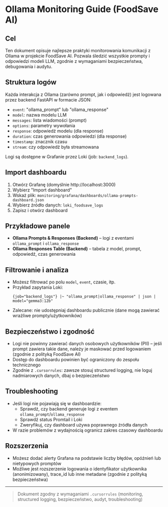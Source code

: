 # Ollama Monitoring Guide (FoodSave AI)

## Cel
Ten dokument opisuje najlepsze praktyki monitorowania komunikacji z Ollama w projekcie FoodSave AI. Pozwala śledzić wszystkie prompty i odpowiedzi modeli LLM, zgodnie z wymaganiami bezpieczeństwa, debugowania i audytu.

## Struktura logów
Każda interakcja z Ollama (zarówno prompt, jak i odpowiedź) jest logowana przez backend FastAPI w formacie JSON:

- `event`: "ollama_prompt" lub "ollama_response"
- `model`: nazwa modelu LLM
- `messages`: lista wiadomości (prompt)
- `options`: parametry wywołania
- `response`: odpowiedź modelu (dla response)
- `duration`: czas generowania odpowiedzi (dla response)
- `timestamp`: znacznik czasu
- `stream`: czy odpowiedź była streamowana

Logi są dostępne w Grafanie przez Loki (job: `backend_logs`).

## Import dashboardu
1. Otwórz Grafanę (domyślnie http://localhost:3000)
2. Wybierz "Import dashboard"
3. Wskaż plik: `monitoring/grafana/dashboards/ollama-prompts-dashboard.json`
4. Wybierz źródło danych: `loki_foodsave_logs`
5. Zapisz i otwórz dashboard

## Przykładowe panele
- **Ollama Prompts & Responses (Backend)** – logi z eventami `ollama_prompt` i `ollama_response`
- **Ollama Responses Table (Backend)** – tabela z model, prompt, odpowiedź, czas generowania

## Filtrowanie i analiza
- Możesz filtrować po polu `model`, `event`, czasie, itp.
- Przykład zapytania Loki:
  ```
  {job="backend_logs"} |~ "ollama_prompt|ollama_response" | json | model="gemma3:12b"
  ```
- Zalecane: nie udostępniaj dashboardu publicznie (dane mogą zawierać wrażliwe prompty/użytkowników)

## Bezpieczeństwo i zgodność
- Logi nie powinny zawierać danych osobowych użytkowników (PII) – jeśli prompt zawiera takie dane, należy je maskować przed logowaniem (zgodnie z polityką FoodSave AI)
- Dostęp do dashboardu powinien być ograniczony do zespołu technicznego
- Zgodnie z `.cursorrules`: zawsze stosuj structured logging, nie loguj nadmiarowych danych, dbaj o bezpieczeństwo

## Troubleshooting
- Jeśli logi nie pojawiają się w dashboardzie:
  - Sprawdź, czy backend generuje logi z eventem `ollama_prompt`/`ollama_response`
  - Sprawdź status Promtail i Loki
  - Zweryfikuj, czy dashboard używa poprawnego źródła danych
- W razie problemów z wydajnością ogranicz zakres czasowy dashboardu

## Rozszerzenia
- Możesz dodać alerty Grafana na podstawie liczby błędów, opóźnień lub nietypowych promptów
- Możliwe jest rozszerzenie logowania o identyfikator użytkownika (anonimizowany), trace_id lub inne metadane (zgodnie z polityką bezpieczeństwa)

---

> Dokument zgodny z wymaganiami `.cursorrules` (monitoring, structured logging, bezpieczeństwo, audyt, troubleshooting) 